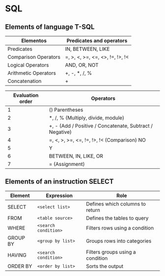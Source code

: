 # SQL
## Elements of language T-SQL
| Elementos             | Predicates and operators |
|------------------------|-------------------------|
| Predicates            | IN, BETWEEN, LIKE      |
| Comparison Operators  | =, >, <, >=, <=, <>, !=, !>, !< |
| Logical Operators     | AND, OR, NOT           |
| Arithmetic Operators  | +, -, *, /, %          |
| Concatenation         | +                      |

| Evaluation order| Operators                                      |
|----------------------|------------------------------------------------|
| 1                    | () Parentheses                                |
| 2                    | *, /, % (Multiply, divide, module)        |
| 3                    | +, - (Add / Positive / Concatenate, Subtract / Negative) |
| 4                    | =, <, >, >=, <=, !=, !>, !< (Comparison) NO  |
| 5                    | Y                                             |
| 6                    | BETWEEN, IN, LIKE, OR                         |
| 7                    | = (Assignment)                                |

## Elements of an instruction SELECT
| **Element**  | **Expression**         | **Role**                              |
|--------------|------------------------|---------------------------------------|
| SELECT       | `<select list>`        | Defines which columns to return       |
| FROM         | `<table source>`       | Defines the tables to query           |
| WHERE        | `<search condition>`   | Filters rows using a condition        |
| GROUP BY     | `<group by list>`      | Groups rows into categories           |
| HAVING       | `<search condition>`   | Filters groups using a condition      |
| ORDER BY     | `<order by list>`      | Sorts the output                      |
